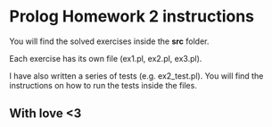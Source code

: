 # Prolog Homework 2 instructions

You will find the solved exercises inside the **src** folder.

Each exercise has its own file (ex1.pl, ex2.pl, ex3.pl).

I have also written a series of tests (e.g. ex2_test.pl). You will find the instructions on how to run the tests inside the files.

## With love <3

